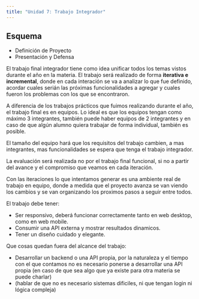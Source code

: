 ```yaml
---
title: "Unidad 7: Trabajo Integrador"
---
```


## Esquema

- Definición de Proyecto
- Presentación y Defensa

El trabajo final integrador tiene como idea unificar todos los temas vistos durante el año en la materia. El trabajo será realizado de forma **iterativa e incremental**, donde en cada interación se va a analizar lo que fue definido, acordar cuales serián las próximas funcionalidades a agregar y cuales fueron los problemas con los que se encontraron.

A diferencia de los trabajos prácticos que fuimos realizando durante el año, el trabajo final es en equipos. Lo ideal es que los equipos tengan como máximo 3 integrantes, también puede haber equipos de 2 integrantes y en caso de que algún alumno quiera trabajar de forma individual, también es posible. 

El tamaño del equipo hará que los requisitos del trabajo cambien, a mas integrantes, mas funcionalidades se espera que tenga el trabajo integrador.

La evaluación será realizada no por el trabajo final funcional, si no a partir del avance y el compromiso que veamos en cada iteración.

Con las iteraciones lo que intentamos generar es una ambiente real de trabajo en equipo, donde a medida que el proyecto avanza se van viendo los cambios y se van organizando los proximos pasos a seguir entre todos.

El trabajo debe tener:
- Ser responsivo, deberá funcionar correctamente tanto en web desktop, como en web mobile.
- Consumir una API externa y mostrar resultados dinamicos.
- Tener un diseño cuidado y elegante.

Que cosas quedan fuera del alcance del trabajo:
- Desarrollar un backend o una API propia, por la naturaleza y el tiempo con el que contamos no es necesario ponerse a desarrollar una API propia (en caso de que sea algo que ya existe para otra materia se puede charlar)
- (hablar de que no es necesario sistemas dificiles, ni que tengan login ni lógica compleja)
